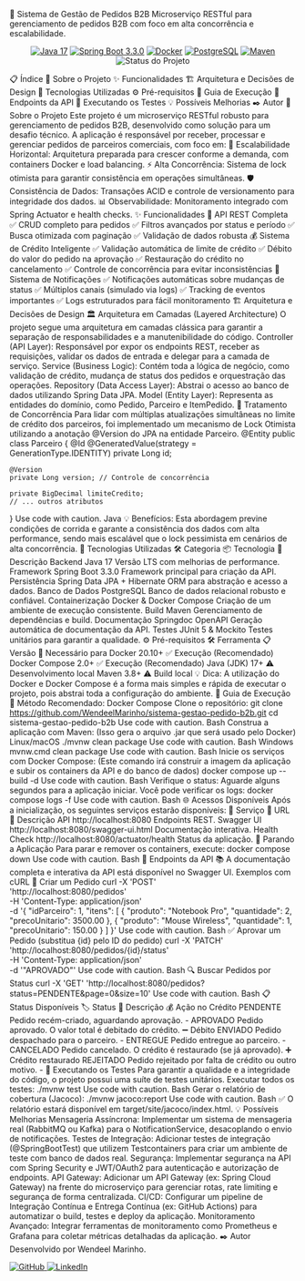 🛒 Sistema de Gestão de Pedidos B2B
Microserviço RESTful para gerenciamento de pedidos B2B com foco em alta concorrência e escalabilidade.
<p align="center">
<a href="https://www.java.com" target="_blank"><img src="https://img.shields.io/badge/Java-17-ED8B00?style=for-the-badge&logo=openjdk&logoColor=white" alt="Java 17"></a>
<a href="https://spring.io/projects/spring-boot" target="_blank"><img src="https://img.shields.io/badge/Spring_Boot-3.3.0-6DB33F?style=for-the-badge&logo=spring&logoColor=white" alt="Spring Boot 3.3.0"></a>
<a href="https://www.docker.com" target="_blank"><img src="https://img.shields.io/badge/Docker-2496ED?style=for-the-badge&logo=docker&logoColor=white" alt="Docker"></a>
<a href="https://www.postgresql.org" target="_blank"><img src="https://img.shields.io/badge/PostgreSQL-316192?style=for-the-badge&logo=postgresql&logoColor=white" alt="PostgreSQL"></a>
<a href="https://maven.apache.org" target="_blank"><img src="https://img.shields.io/badge/Maven-C71A36?style=for-the-badge&logo=apache-maven&logoColor=white" alt="Maven"></a>
<img src="https://img.shields.io/badge/status-concluído-brightgreen?style=for-the-badge" alt="Status do Projeto">
</p>
📋 Índice
📜 Sobre o Projeto
✨ Funcionalidades
🏗️ Arquitetura e Decisões de Design
🚀 Tecnologias Utilizadas
⚙️ Pré-requisitos
🚀 Guia de Execução
📡 Endpoints da API
🧪 Executando os Testes
💡 Possíveis Melhorias
✒️ Autor
📜 Sobre o Projeto
Este projeto é um microserviço RESTful robusto para gerenciamento de pedidos B2B, desenvolvido como solução para um desafio técnico. A aplicação é responsável por receber, processar e gerenciar pedidos de parceiros comerciais, com foco em:
🔄 Escalabilidade Horizontal: Arquitetura preparada para crescer conforme a demanda, com containers Docker e load balancing.
⚡ Alta Concorrência: Sistema de lock otimista para garantir consistência em operações simultâneas.
🛡️ Consistência de Dados: Transações ACID e controle de versionamento para integridade dos dados.
📊 Observabilidade: Monitoramento integrado com Spring Actuator e health checks.
✨ Funcionalidades
🔧 API REST Completa
✅ CRUD completo para pedidos
✅ Filtros avançados por status e período
✅ Busca otimizada com paginação
✅ Validação de dados robusta
💰 Sistema de Crédito Inteligente
✅ Validação automática de limite de crédito
✅ Débito do valor do pedido na aprovação
✅ Restauração do crédito no cancelamento
✅ Controle de concorrência para evitar inconsistências
📧 Sistema de Notificações
✅ Notificações automáticas sobre mudanças de status
✅ Múltiplos canais (simulado via logs)
✅ Tracking de eventos importantes
✅ Logs estruturados para fácil monitoramento
🏗️ Arquitetura e Decisões de Design
🏛️ Arquitetura em Camadas (Layered Architecture)
O projeto segue uma arquitetura em camadas clássica para garantir a separação de responsabilidades e a manutenibilidade do código.
Controller (API Layer): Responsável por expor os endpoints REST, receber as requisições, validar os dados de entrada e delegar para a camada de serviço.
Service (Business Logic): Contém toda a lógica de negócio, como validação de crédito, mudança de status dos pedidos e orquestração das operações.
Repository (Data Access Layer): Abstrai o acesso ao banco de dados utilizando Spring Data JPA.
Model (Entity Layer): Representa as entidades do domínio, como Pedido, Parceiro e ItemPedido.
🔐 Tratamento de Concorrência
Para lidar com múltiplas atualizações simultâneas no limite de crédito dos parceiros, foi implementado um mecanismo de Lock Otimista utilizando a anotação @Version do JPA na entidade Parceiro.
@Entity
public class Parceiro {
    @Id
    @GeneratedValue(strategy = GenerationType.IDENTITY)
    private Long id;

    @Version
    private Long version; // Controle de concorrência

    private BigDecimal limiteCredito;
    // ... outros atributos
}
Use code with caution.
Java
💡 Benefícios: Esta abordagem previne condições de corrida e garante a consistência dos dados com alta performance, sendo mais escalável que o lock pessimista em cenários de alta concorrência.
🚀 Tecnologias Utilizadas
🛠️ Categoria	📦 Tecnologia	📝 Descrição
Backend	Java 17	Versão LTS com melhorias de performance.
Framework	Spring Boot 3.3.0	Framework principal para criação da API.
Persistência	Spring Data JPA + Hibernate	ORM para abstração e acesso a dados.
Banco de Dados	PostgreSQL	Banco de dados relacional robusto e confiável.
Containerização	Docker & Docker Compose	Criação de um ambiente de execução consistente.
Build	Maven	Gerenciamento de dependências e build.
Documentação	Springdoc OpenAPI	Geração automática de documentação da API.
Testes	JUnit 5 & Mockito	Testes unitários para garantir a qualidade.
⚙️ Pré-requisitos
🛠️ Ferramenta	📋 Versão	🎯 Necessário para
Docker	20.10+	✅ Execução (Recomendado)
Docker Compose	2.0+	✅ Execução (Recomendado)
Java (JDK)	17+	⚠️ Desenvolvimento local
Maven	3.8+	⚠️ Build local
💡 Dica: A utilização do Docker e Docker Compose é a forma mais simples e rápida de executar o projeto, pois abstrai toda a configuração do ambiente.
🚀 Guia de Execução
🐳 Método Recomendado: Docker Compose
Clone o repositório:
git clone https://github.com/WendeelMarinho/sistema-gestao-pedido-b2b.git
cd sistema-gestao-pedido-b2b
Use code with caution.
Bash
Construa a aplicação com Maven:
(Isso gera o arquivo .jar que será usado pelo Docker)
Linux/macOS
./mvnw clean package
Use code with caution.
Bash
Windows
mvnw.cmd clean package
Use code with caution.
Bash
Inicie os serviços com Docker Compose:
(Este comando irá construir a imagem da aplicação e subir os containers da API e do banco de dados)
docker compose up --build -d
Use code with caution.
Bash
Verifique o status:
Aguarde alguns segundos para a aplicação iniciar. Você pode verificar os logs:
docker compose logs -f
Use code with caution.
Bash
🌐 Acessos Disponíveis
Após a inicialização, os seguintes serviços estarão disponíveis:
🔗 Serviço	📍 URL	📝 Descrição
API	http://localhost:8080	Endpoints REST.
Swagger UI	http://localhost:8080/swagger-ui.html	Documentação interativa.
Health Check	http://localhost:8080/actuator/health	Status da aplicação.
🛑 Parando a Aplicação
Para parar e remover os containers, execute:
docker compose down
Use code with caution.
Bash
📡 Endpoints da API
📚 A documentação completa e interativa da API está disponível no Swagger UI.
Exemplos com cURL
📝 Criar um Pedido
curl -X 'POST' \
  'http://localhost:8080/pedidos' \
  -H 'Content-Type: application/json' \
  -d '{
    "idParceiro": 1,
    "itens": [
      {
        "produto": "Notebook Pro",
        "quantidade": 2,
        "precoUnitario": 3500.00
      },
      {
        "produto": "Mouse Wireless",
        "quantidade": 1,
        "precoUnitario": 150.00
      }
    ]
  }'
Use code with caution.
Bash
✅ Aprovar um Pedido (substitua {id} pelo ID do pedido)
curl -X 'PATCH' \
  'http://localhost:8080/pedidos/{id}/status' \
  -H 'Content-Type: application/json' \
  -d '"APROVADO"'
Use code with caution.
Bash
🔍 Buscar Pedidos por Status
curl -X 'GET' 'http://localhost:8080/pedidos?status=PENDENTE&page=0&size=10'
Use code with caution.
Bash
📋 Status Disponíveis
🏷️ Status	📝 Descrição	💰 Ação no Crédito
PENDENTE	Pedido recém-criado, aguardando aprovação.	-
APROVADO	Pedido aprovado. O valor total é debitado do crédito.	➖ Débito
ENVIADO	Pedido despachado para o parceiro.	-
ENTREGUE	Pedido entregue ao parceiro.	-
CANCELADO	Pedido cancelado. O crédito é restaurado (se já aprovado).	➕ Crédito restaurado
REJEITADO	Pedido rejeitado por falta de crédito ou outro motivo.	-
🧪 Executando os Testes
Para garantir a qualidade e a integridade do código, o projeto possui uma suíte de testes unitários.
Executar todos os testes:
./mvnw test
Use code with caution.
Bash
Gerar o relatório de cobertura (Jacoco):
./mvnw jacoco:report
Use code with caution.
Bash
✅ O relatório estará disponível em target/site/jacoco/index.html.
💡 Possíveis Melhorias
Mensageria Assíncrona: Implementar um sistema de mensageria real (RabbitMQ ou Kafka) para o NotificationService, desacoplando o envio de notificações.
Testes de Integração: Adicionar testes de integração (@SpringBootTest) que utilizem Testcontainers para criar um ambiente de teste com banco de dados real.
Segurança: Implementar segurança na API com Spring Security e JWT/OAuth2 para autenticação e autorização de endpoints.
API Gateway: Adicionar um API Gateway (ex: Spring Cloud Gateway) na frente do microserviço para gerenciar rotas, rate limiting e segurança de forma centralizada.
CI/CD: Configurar um pipeline de Integração Contínua e Entrega Contínua (ex: GitHub Actions) para automatizar o build, testes e deploy da aplicação.
Monitoramento Avançado: Integrar ferramentas de monitoramento como Prometheus e Grafana para coletar métricas detalhadas da aplicação.
✒️ Autor
Desenvolvido por Wendeel Marinho.
<p>
<a href="https://github.com/WendeelMarinho" target="_blank">
<img src="https://img.shields.io/badge/GitHub-100000?style=for-the-badge&logo=github&logoColor=white" alt="GitHub">
</a>
<a href="https://www.linkedin.com/in/wendeel-marinho/" target="_blank">
<img src="https://img.shields.io/badge/LinkedIn-0077B5?style=for-the-badge&logo=linkedin&logoColor=white" alt="LinkedIn">
</a>
</p>
